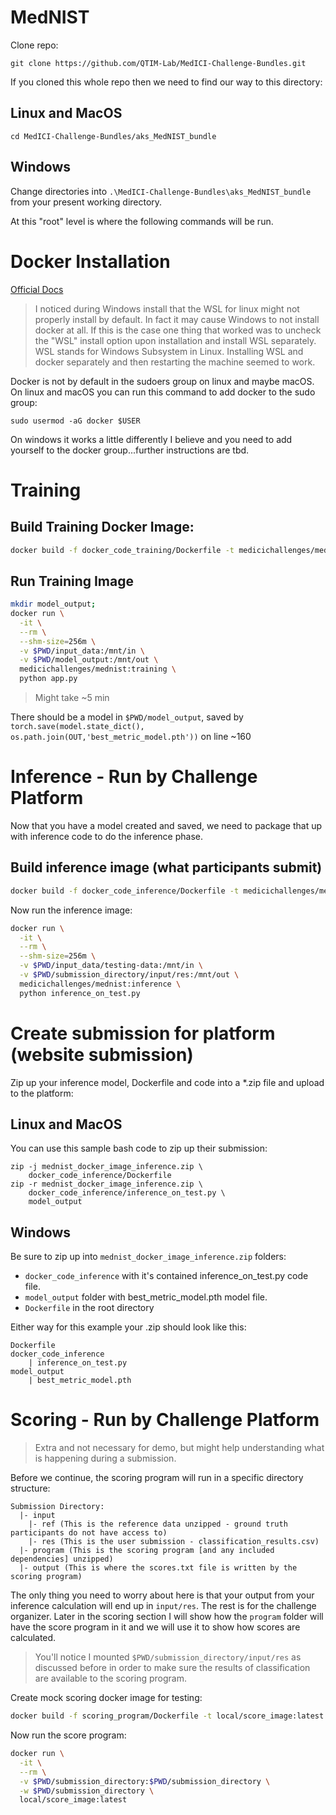 # MedNIST

Clone repo:
```
git clone https://github.com/QTIM-Lab/MedICI-Challenge-Bundles.git
```

If you cloned this whole repo then we need to find our way to this directory:
## Linux and MacOS
```
cd MedICI-Challenge-Bundles/aks_MedNIST_bundle
```
## Windows
Change directories into ```.\MedICI-Challenge-Bundles\aks_MedNIST_bundle``` from your present working directory.

At this "root" level is where the following commands will be run.

# Docker Installation
[Official Docs](https://docs.docker.com/engine/install/)

> I noticed during Windows install that the WSL for linux might not properly install by default. In fact it may cause Windows to not install docker at all. If this is the case one thing that worked was to uncheck the "WSL" install option upon installation and install WSL separately. WSL stands for Windows Subsystem in Linux. Installing WSL and docker separately and then restarting the machine seemed to work.

Docker is not by default in the sudoers group on linux and maybe macOS. On linux and macOS you can run this command to add docker to the sudo group:
```
sudo usermod -aG docker $USER
```

On windows it works a little differently I believe and you need to add yourself to the docker group...further instructions are tbd.

# Training
## Build Training Docker Image:
```bash
docker build -f docker_code_training/Dockerfile -t medicichallenges/mednist:training docker_code_training;
```
## Run Training Image

```bash
mkdir model_output;
docker run \
  -it \
  --rm \
  --shm-size=256m \
  -v $PWD/input_data:/mnt/in \
  -v $PWD/model_output:/mnt/out \
  medicichallenges/mednist:training \
  python app.py
```
> Might take ~5 min

There should be a model in ```$PWD/model_output```, saved by ```torch.save(model.state_dict(), os.path.join(OUT,'best_metric_model.pth'))``` on line ~160

# Inference - Run by Challenge Platform
Now that you have a model created and saved, we need to package that up with inference code to do the inference phase.
## Build inference image (what participants submit)
```bash
docker build -f docker_code_inference/Dockerfile -t medicichallenges/mednist:inference .
```
Now run the inference image:

```bash
docker run \
  -it \
  --rm \
  --shm-size=256m \
  -v $PWD/input_data/testing-data:/mnt/in \
  -v $PWD/submission_directory/input/res:/mnt/out \
  medicichallenges/mednist:inference \
  python inference_on_test.py
```

# Create submission for platform (website submission)

Zip up your inference model, Dockerfile and code into a *.zip file and upload to the platform:

## Linux and MacOS
You can use this sample bash code to zip up their submission:
```
zip -j mednist_docker_image_inference.zip \
    docker_code_inference/Dockerfile
zip -r mednist_docker_image_inference.zip \
    docker_code_inference/inference_on_test.py \
    model_output
```

## Windows
Be sure to zip up into ```mednist_docker_image_inference.zip``` folders:

* ```docker_code_inference``` with it's contained inference_on_test.py code file.
* ```model_output``` folder with best_metric_model.pth model file.
* ```Dockerfile``` in the root directory

Either way for this example your .zip should look like this:
```
Dockerfile
docker_code_inference
    | inference_on_test.py
model_output
    | best_metric_model.pth
```

# Scoring - Run by Challenge Platform
> Extra and not necessary for demo, but might help understanding what is happening during a submission.

Before we continue, the scoring program will run in a specific directory structure:

```
Submission Directory:
  |- input
    |- ref (This is the reference data unzipped - ground truth participants do not have access to)
    |- res (This is the user submission - classification_results.csv)
  |- program (This is the scoring program [and any included dependencies] unzipped)
  |- output (This is where the scores.txt file is written by the scoring program)
```
The only thing you need to worry about here is that your output from your inference calculation will end up in ```input/res```. The rest is for the challenge organizer. Later in the scoring section I will show how the ```program``` folder will have the score program in it and we will use it to show how scores are calculated.

> You'll notice I mounted ```$PWD/submission_directory/input/res``` as discussed before in order to make sure the results of classification are available to the scoring program.

Create mock scoring docker image for testing:

```bash
docker build -f scoring_program/Dockerfile -t local/score_image:latest scoring_program
```

Now run the score program:
```bash
docker run \
  -it \
  --rm \
  -v $PWD/submission_directory:$PWD/submission_directory \
  -w $PWD/submission_directory \
  local/score_image:latest
```
